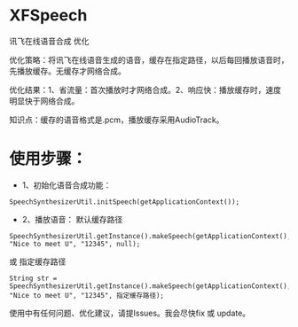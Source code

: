 # XFSpeech
讯飞在线语音合成 优化

优化策略：将讯飞在线语音生成的语音，缓存在指定路径，以后每回播放语音时，先播放缓存。无缓存才网络合成。

优化结果：1、省流量：首次播放时才网络合成。2、响应快：播放缓存时，速度明显快于网络合成。

知识点：缓存的语音格式是.pcm，播放缓存采用AudioTrack。

# 使用步骤：

 * 1、初始化语音合成功能：
 ```
 SpeechSynthesizerUtil.initSpeech(getApplicationContext());
 ```
 
 * 2、播放语音：
 默认缓存路径
 ```
 SpeechSynthesizerUtil.getInstance().makeSpeech(getApplicationContext(), "Nice to meet U", "12345", null);
 ```
 或
 指定缓存路径
 ```
 String str = SpeechSynthesizerUtil.getInstance().makeSpeech(getApplicationContext(), "Nice to meet U", "12345", 指定缓存路径);
 ```
 
使用中有任何问题、优化建议，请提Issues。我会尽快fix 或 update。
